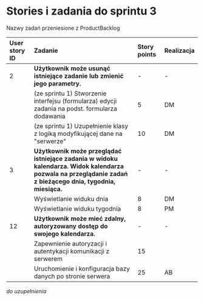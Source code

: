 # Stories i zadania do sprintu 3 #

Nazwy zadań przeniesione z ProductBacklog

| **User story ID** | **Zadanie** | **Story points** | Realizacja |
|:------------------|:------------|:-----------------|:-----------|
| 2 | **Użytkownik może usunąć istniejące zadanie lub zmienić jego parametry.** | - | - |
|  | (ze sprintu 1) Stworzenie interfejsu (formularza) edycji zadania na podst. formularza dodawania | 5 | DM |
|  | (ze sprintu 1) Uzupełnienie klasy z logiką modyfikującej dane na "serwerze" | 10 | DM |
| 3 | **Użytkownik może przeglądać istniejące zadania w widoku kalendarza. Widok kalendarza pozwala na przeglądanie zadań z bieżącego dnia, tygodnia, miesiąca.** | - | - |
|  | Wyświetlanie widuku dnia  | 8 | DM |
|  | Wyświetlanie widuku tygodnia  | 8 | PM |
| 12 | **Użytkownik może mieć zdalny, autoryzowany dostęp do swojego kalendarza.** | - | - |
|  | Zapewnienie autoryzacji i autentykacji komunikacji z serwerem | 15 |  |
|  | Uruchomienie i konfiguracja bazy danych po stronie serwera | 25 | AB |

_do uzupełnienia_